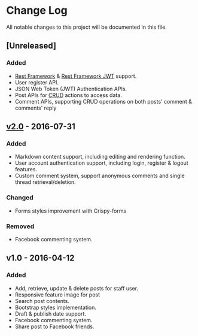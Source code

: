 # Change Log
All notable changes to this project will be documented in this file.

## [Unreleased]
### Added
- [Rest Framework](http://www.django-rest-framework.org/) & [Rest Framework JWT](https://github.com/GetBlimp/django-rest-framework-jwt) support.
- User register API.
- JSON Web Token (JWT) Authentication APIs.
- Post APIs for [CRUD](https://en.wikipedia.org/wiki/Create,_read,_update_and_delete) actions to access data.
- Comment APIs, supporting CRUD operations on both posts' comment & comments' reply

## [v2.0] - 2016-07-31
### Added
- Markdown content support, including editing and rendering function.
- User account authentication support, including login, register & logout features.
- Custom comment system, support anonymous comments and single thread retrieval/deletion.

### Changed
- Forms styles improvement with Crispy-forms

### Removed
- Facebook commenting system.

## v1.0 - 2016-04-12
### Added
- Add, retrieve, update & delete posts for staff user.
- Responsive feature image for post
- Search post contents.
- Bootstrap styles implementation.
- Draft & publish date support.
- Facebook commenting system.
- Share post to Facebook friends.

[v2.0]: https://github.com/loafbaker/django_blog/compare/v1.0...v2.0